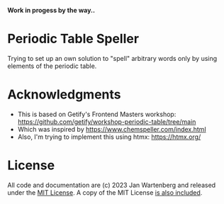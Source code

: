 **Work in progess by the way..**

# Periodic Table Speller

Trying to set up an own solution to "spell" arbitrary words only by using 
elements of the periodic table.

# Acknowledgments

* This is based on Getify's Frontend Masters workshop:
  https://github.com/getify/workshop-periodic-table/tree/main
* Which was inspired by https://www.chemspeller.com/index.html
* Also, I'm trying to implement this using htmx: https://htmx.org/

# License

All code and documentation are (c) 2023 Jan Wartenberg and released under 
the [MIT License](http://mit-license.org/). A copy of the MIT License [is also included](LICENSE).